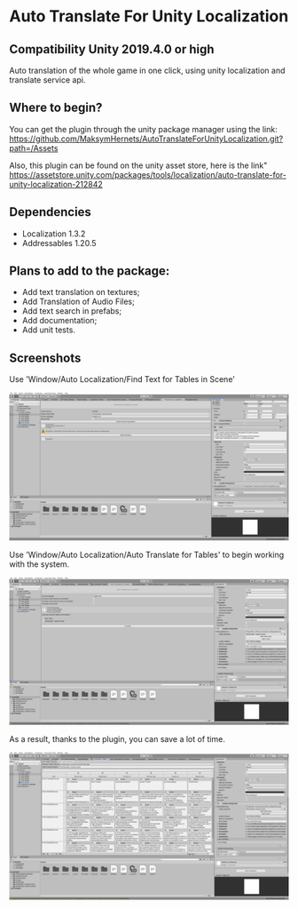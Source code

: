 # Auto Translate For Unity Localization
## Compatibility Unity 2019.4.0 or high

Auto translation of the whole game in one click, using unity localization and translate service api.

## Where to begin?
You can get the plugin through the unity package manager using the link:
https://github.com/MaksymHernets/AutoTranslateForUnityLocalization.git?path=/Assets

Also, this plugin can be found on the unity asset store, here is the link"
https://assetstore.unity.com/packages/tools/localization/auto-translate-for-unity-localization-212842

## Dependencies
- Localization 1.3.2 
- Addressables 1.20.5

## Plans to add to the package:
- Add text translation on textures;
- Add Translation of Audio Files;
- Add text search in prefabs;
- Add documentation;
- Add unit tests.

## Screenshots

Use 'Window/Auto Localization/Find Text for Tables in Scene'

![GitHub Logo](/Screenshots/SearchTextSceneWIndow.png)

Use 'Window/Auto Localization/Auto Translate for Tables' to begin working with the system.

![GitHub Logo](/Screenshots/TextTranslateWindow.png)

As a result, thanks to the plugin, you can save a lot of time.

![GitHub Logo](/Screenshots/ResultStringTable.png)
